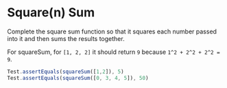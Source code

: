 # Square(n) Sum

Complete the square sum function so that it squares each number passed into it and then sums the results together.

For squareSum, for `[1, 2, 2]` it should return `9` because `1^2 + 2^2 + 2^2 = 9`.



```javascript
Test.assertEquals(squareSum([1,2]), 5)
Test.assertEquals(squareSum([0, 3, 4, 5]), 50)
```

